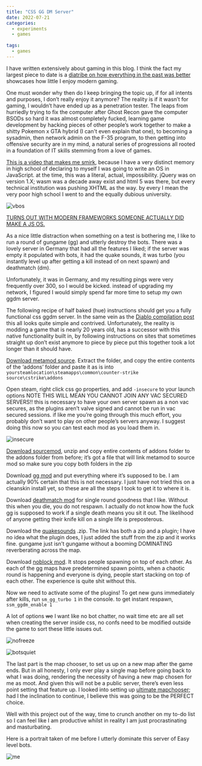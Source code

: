 ```yaml
---
title: "CSS GG DM Server"
date: 2022-07-21
categories:
  - experiments
  - games
  
tags:
  - games
---
```


I have written extensively about gaming in this blog. I think the fact my largest piece to date is a [diatribe on how everything in the past was better](https://onecloudemoji.github.io/games/2004-gaming/) showcases how little I enjoy modern gaming.

One must wonder why then do I keep bringing the topic up, if for all intents and purposes, I don’t really enjoy it anymore? The reality is if it wasn’t for gaming, I wouldn’t have ended up as a penetration tester. The leaps from hurriedly trying to fix the computer after Ghost Recon gave the computer BSODs so hard it was almost completely fucked, learning game development by hacking pieces of other people’s work together to make a shitty Pokemon x GTA hybrid (I can't even explain that one), to becoming a sysadmin, then network admin on the F-35 program, to then getting into offensive security are in my mind, a natural series of progressions all rooted in a foundation of IT skills stemming from a love of games.

[This is a video that makes me smirk](https://www.youtube.com/watch?v=2TofunAI6fU), because I have a very distinct memory in high school of declaring to myself I was going to write an OS in JavaScript. at the time, this was a literal, actual, impossibility. jQuery was on version 1.X; wasm was a decade away exist and html 5 was there, but every technical institution was pushing XHTML as the way. by every I mean the very poor high school I went to and the equally dubious university.

![vbos](/assets/images/css/vbos.png)

[TURNS OUT WITH MODERN FRAMEWORKS SOMEONE ACTUALLY DID MAKE A JS OS.](https://node-os.com/)

As a nice little distraction when something on a test is bothering me, I like to run a round of gungame (gg) and utterly destroy the bots. There was a lovely server in Germany that had all the features I liked; if the server was empty it populated with bots, it had the quake sounds, it was turbo (you instantly level up after getting a kill instead of on next spawn) and deathmatch (dm).

Unfortunately, it was in Germany, and my resulting pings were very frequently over 300, so I would be kicked. instead of upgrading my network, I figured I would simply spend far more time to setup my own ggdm server. 

The following recipe of half baked (hue) instructions should get you a fully functional css ggdm server. In the same vein as the [Diablo compilation post](https://onecloudemoji.github.io/projects/games/diablo-on-linux/) this all looks quite simple and contrived. Unfortunately, the reality is modding a game that is nearly 20 years old, has a successor with this native functionality built in, by following instructions on sites that sometimes straight up don’t exist anymore to piece by piece put this together took a lot longer than it should have.


[Download metamod source](https://www.sourcemm.net/downloads.php?branch=stable). Extract the folder, and copy the entire contents of the ‘addons’ folder and paste it as is into ````yoursteamlocation\steamapps\common\counter-strike source\cstrike\addons````

Open steam, right click css go properties, and add ````-insecure```` to your launch options
NOTE THIS WILL MEAN YOU CANNOT JOIN ANY VAC SECURED SERVERS!! this is necessary to have your own server spawn as a non vac secures, as the plugins aren’t valve signed and cannot be run in vac secured sessions. if like me you’re going through this much effort, you probably don’t want to play on other people’s servers anyway. I suggest doing this now so you can test each mod as you load them in.

![insecure](/assets/images/css/insecure.png)

[Download sourcemod](https://www.sourcemod.net/downloads.php), unzip and copy entire contents of addons folder to the addons folder from before; it’s got a file that will link metamod to source mod so make sure you copy both folders in the zip

Download [gg mod](https://github.com/altexdim/sourcemod-plugin-gungame) and put everything where it’s supposed to be. I am actually 90% certain that this is not necessary. I just have not tried this on a cleanskin install yet, so these are all the steps I took to get it to where it is.

Download [deathmatch mod](https://forums.alliedmods.net/showthread.php?p=929190) for single round goodness that I like. Without this when you die, you do not respawn. I actually do not know how the fuck gg is supposed to work if a single death means you sit it out. The likelihood of anyone getting their knife kill on a single life is preposterous.

Download the [quakesounds](https://forums.alliedmods.net/showthread.php?t=58548) .zip. The link has both a zip and a plugin; I have no idea what the plugin does, I just added the stuff from the zip and it works fine. gungame just isn’t gungame without a booming DOMINATING reverberating across the map. 

Download [noblock mod](https://forums.alliedmods.net/showthread.php?t=91617?t=91617). It stops people spawning on top of each other. As each of the gg maps have predetermined spawn points, when a chaotic round is happening and everyone is dying, people start stacking on top of each other. The experience is quite shit without this. 

Now we need to activate some of the plugins! To get new guns immediately after kills, run ````sm_gg_turbo 1```` in the console. to get instant respawn, ````ssm_ggdm_enable 1```` 

A lot of options ~~we~~ I want like no bot chatter, no wait time etc are all set when creating the server inside css, no confs need to be modified outside the game to sort these little issues out.

![nofreeze](/assets/images/css/nofreeze.png)

![botsquiet](/assets/images/css/botsquiet.png)

The last part is the map chooser, to set us up on a new map after the game ends. But in all honesty, I only ever play a single map before going back to what I was doing, rendering the necessity of having a new map chosen for me as moot. And given this will not be a public server, there’s even less point setting that feature up. I looked into setting up [ultimate mapchooser](https://github.com/Steell/Ultimate-Mapchooser); had I the inclination to continue, I believe this was going to be the PERFECT choice. 

Well with this project out of the way, time to crunch another on my to-do list so I can feel like I am productive whilst in reality I am just procrastinating and masturbating.

Here is a portrait taken of me before I utterly dominate this server of Easy level bots.

![me](/assets/images/css/me.jpg)
